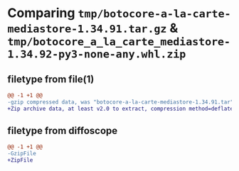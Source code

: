 # Comparing `tmp/botocore-a-la-carte-mediastore-1.34.91.tar.gz` & `tmp/botocore_a_la_carte_mediastore-1.34.92-py3-none-any.whl.zip`

## filetype from file(1)

```diff
@@ -1 +1 @@
-gzip compressed data, was "botocore-a-la-carte-mediastore-1.34.91.tar", last modified: Thu Apr 25 01:03:45 2024, max compression
+Zip archive data, at least v2.0 to extract, compression method=deflate
```

## filetype from diffoscope

```diff
@@ -1 +1 @@
-GzipFile
+ZipFile
```

